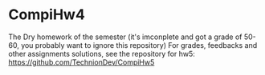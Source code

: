 # CompiHw4
The Dry homework of the semester (it's imconplete and got a grade of 50-60, you probably want to ignore this repository)
For grades, feedbacks and other assignments solutions, see the repository for hw5:
https://github.com/TechnionDev/CompiHw5
